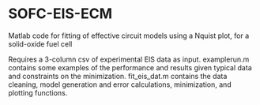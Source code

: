# SOFC-EIS-ECM
Matlab code for fitting of effective circuit models using a Nquist plot, for a solid-oxide fuel cell

Requires a 3-column csv of experimental EIS data as input.
examplerun.m contains some examples of the performance and results given typical data and constraints on the minimization.
fit_eis_dat.m contains the data cleaning, model generation and error calculations, minimization, and plotting functions.
